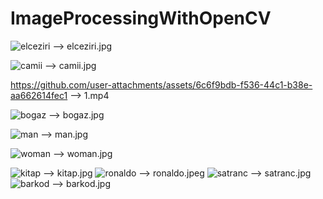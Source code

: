 # ImageProcessingWithOpenCV
![elceziri](https://github.com/user-attachments/assets/e73a9986-d59f-4a04-8ea9-478af21c026f) --> elceziri.jpg

![camii](https://github.com/user-attachments/assets/90f949d8-85aa-4c4c-9d59-e1e5277dcfdf) --> camii.jpg

https://github.com/user-attachments/assets/6c6f9bdb-f536-44c1-b38e-aa662614fec1 --> 1.mp4

![bogaz](https://github.com/user-attachments/assets/29fc02c1-1f41-4f9f-a2bf-0822cc171554) --> bogaz.jpg

![man](https://github.com/user-attachments/assets/1f779f5d-749d-47a7-b04f-3fa3860c1264) --> man.jpg

![woman](https://github.com/user-attachments/assets/57a7f410-4c1e-4d5f-9794-eb8d873053c8) --> woman.jpg


![kitap](https://github.com/user-attachments/assets/02480ea6-2986-4d41-82ba-b44c9c75a1ab) --> kitap.jpg
![ronaldo](https://github.com/user-attachments/assets/ce7881ef-c054-405d-bccb-9ae81bffe551) --> ronaldo.jpeg
![satranc](https://github.com/user-attachments/assets/f23c4bf6-5feb-4505-ac60-33ae90aba85b) --> satranc.jpg
![barkod](https://github.com/user-attachments/assets/ab1daa67-fda8-4b2f-8ccf-b0e2435edbed) --> barkod.jpg
